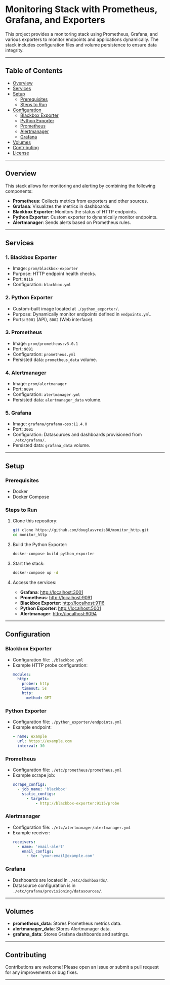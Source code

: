 # Monitoring Stack with Prometheus, Grafana, and Exporters

This project provides a monitoring stack using Prometheus, Grafana, and various exporters to monitor endpoints and applications dynamically. The stack includes configuration files and volume persistence to ensure data integrity.

---

## Table of Contents
- [Overview](#overview)
- [Services](#services)
- [Setup](#setup)
  - [Prerequisites](#prerequisites)
  - [Steps to Run](#steps-to-run)
- [Configuration](#configuration)
  - [Blackbox Exporter](#blackbox-exporter)
  - [Python Exporter](#python-exporter)
  - [Prometheus](#prometheus)
  - [Alertmanager](#alertmanager)
  - [Grafana](#grafana)
- [Volumes](#volumes)
- [Contributing](#contributing)
- [License](#license)

---

## Overview
This stack allows for monitoring and alerting by combining the following components:

- **Prometheus**: Collects metrics from exporters and other sources.
- **Grafana**: Visualizes the metrics in dashboards.
- **Blackbox Exporter**: Monitors the status of HTTP endpoints.
- **Python Exporter**: Custom exporter to dynamically monitor endpoints.
- **Alertmanager**: Sends alerts based on Prometheus rules.

---

## Services

### 1. **Blackbox Exporter**
- Image: `prom/blackbox-exporter`
- Purpose: HTTP endpoint health checks.
- Port: `9116`
- Configuration: `blackbox.yml`

### 2. **Python Exporter**
- Custom-built image located at `./python_exporter/`.
- Purpose: Dynamically monitor endpoints defined in `endpoints.yml`.
- Ports: `5001` (API), `8002` (Web interface).

### 3. **Prometheus**
- Image: `prom/prometheus:v3.0.1`
- Port: `9091`
- Configuration: `prometheus.yml`
- Persisted data: `prometheus_data` volume.

### 4. **Alertmanager**
- Image: `prom/alertmanager`
- Port: `9094`
- Configuration: `alertmanager.yml`
- Persisted data: `alertmanager_data` volume.

### 5. **Grafana**
- Image: `grafana/grafana-oss:11.4.0`
- Port: `3001`
- Configuration: Datasources and dashboards provisioned from `./etc/grafana/`.
- Persisted data: `grafana_data` volume.

---

## Setup

### Prerequisites
- Docker
- Docker Compose

### Steps to Run

1. Clone this repository:
   ```bash
   git clone https://github.com/douglasvreis80/monitor_http.git
   cd monitor_http
   ```

2. Build the Python Exporter:
   ```bash
   docker-compose build python_exporter
   ```

3. Start the stack:
   ```bash
   docker-compose up -d
   ```

4. Access the services:
   - **Grafana**: [http://localhost:3001](http://localhost:3001)
   - **Prometheus**: [http://localhost:9091](http://localhost:9091)
   - **Blackbox Exporter**: [http://localhost:9116](http://localhost:9116)
   - **Python Exporter**: [http://localhost:5001](http://localhost:5001)
   - **Alertmanager**: [http://localhost:9094](http://localhost:9094)

---

## Configuration

### Blackbox Exporter
- Configuration file: `./blackbox.yml`
- Example HTTP probe configuration:
  ```yaml
  modules:
    http:
      prober: http
      timeout: 5s
      http:
        method: GET
  ```

### Python Exporter
- Configuration file: `./python_exporter/endpoints.yml`
- Example endpoint:
  ```yaml
  - name: example
    url: https://example.com
    interval: 30
  ```

### Prometheus
- Configuration file: `./etc/prometheus/prometheus.yml`
- Example scrape job:
  ```yaml
  scrape_configs:
    - job_name: 'blackbox'
      static_configs:
        - targets:
            - http://blackbox-exporter:9115/probe
  ```

### Alertmanager
- Configuration file: `./etc/alertmanager/alertmanager.yml`
- Example receiver:
  ```yaml
  receivers:
    - name: 'email-alert'
      email_configs:
        - to: 'your-email@example.com'
  ```

### Grafana
- Dashboards are located in `./etc/dashboards/`.
- Datasource configuration is in `./etc/grafana/provisioning/datasources/`.

---

## Volumes
- **prometheus_data**: Stores Prometheus metrics data.
- **alertmanager_data**: Stores Alertmanager data.
- **grafana_data**: Stores Grafana dashboards and settings.

---

## Contributing
Contributions are welcome! Please open an issue or submit a pull request for any improvements or bug fixes.

---
